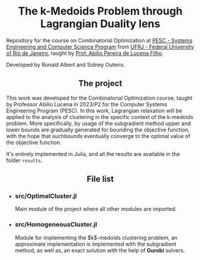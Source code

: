 <h1 align="center">
<br> The k-Medoids Problem through Lagrangian Duality lens
</h1>
Repository for the course on Combinatorial Optimization at  <a href="https://www.cos.ufrj.br/" > PESC - Systems Engineering and Computer Science Program</a> from <a href="https://ufrj.br/" >UFRJ - Federal University of Rio de Janeiro</a>, taught by <a href="https://www.cos.ufrj.br/index.php/pt-BR/pessoas/details/18/2201-abiliolucena">Prof.  Abilio Pereira de Lucena Filho</a>.

Developed by Ronald Albert and Sidney Outeiro.
<h2 align="center">
The project
</h2>
This work was developed for the Combinatorial Optimization course, taught by Professor Abílio Lucena in 2023/P2 for the Computer Systems Engineering Program (PESC). In this work, Lagrangian relaxation will be applied to the analysis of clustering in the specific context of the k-medoids problem. More specifically, by usage of the subgradient method upper and lower bounds are gradually generated for bounding the objective function, with the hope that suchbounds eventually converge to the optimal value of the objective function.

It's entirely implemented in Julia, and all the results are available in the folder `results`.

<h2 align="center">
File list
</h2>
<ul>
    <li><h3>src/OptimalCluster.jl</h3></li>
    <p>Main module of the project where all other modules are imported.</p>
    <li><h3>src/HomogeneousCluster.jl</h3></li>
    <p>Module for implementing the $k$-medoids clustering problem, an approximate implementation is implemented with the subgradient method, as well as, an exact solution with the help of <strong>Gurobi</strong> solvers.</p>
</ul>
